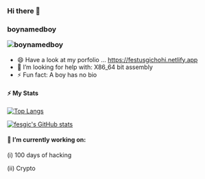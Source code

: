 ### Hi there 👋
### boynamedboy <p align="left"> <img src="https://komarev.com/ghpvc/?username=fesgic" alt="boynamedboy" /> </p>


- 😄 Have a look at my porfolio ... https://festusgichohi.netlify.app
- 🤔 I’m looking for help with: X86_64 bit assembly
- ⚡ Fun fact: A boy has no bio
<!--
**fesgic/fesgic** is a ✨ _special_ ✨ repository because its `README.md` (this file) appears on your GitHub profile.

Here are some ideas to get you started:


- 🌱 I’m currently learning ...
- 👯 I’m looking to collaborate on ...

- 💬 Ask me about ...
- 📫 How to reach me: ...
- 😄 Pronouns: ...
-->


#### ⚡ My Stats
[![Top Langs](https://github-readme-stats.vercel.app/api/top-langs/?username=fesgic&show_icons=true&theme=algolia&langs_count=8&layout=compact&exclude_repo=Kikuyu_English_Translator)](https://github.com/fesgic/github-readme-stats)

[![fesgic's GitHub stats](https://github-readme-stats.vercel.app/api?username=fesgic&show_icons=true&theme=algolia)](https://github.com/fesgic/github-readme-stats)

#### 🔭 I’m currently working on: 
<p>(i) 100 days of hacking</p>
<p>(ii) Crypto</p>

